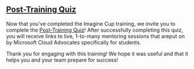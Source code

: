 

## [Post-Training Quiz](https://zealous-pebble-06ae2440f.azurestaticapps.net/)
Now that you've completed the Imagine Cup training, we invite you to complete the [Post-Training Quiz](https://zealous-pebble-06ae2440f.azurestaticapps.net/)! After successfully completing this quiz, you will receive links to live, 1-to-many mentoring sessions that areput on by Microsoft Cloud Advocates specifically for students. 

Thank you for engaging with this training! We hope it was useful and that it helps you and your team prepare for success!


